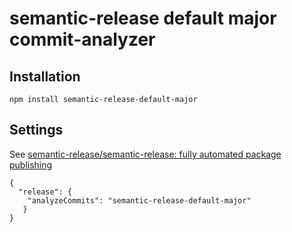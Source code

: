 # semantic-release default **major** commit-analyzer


## Installation

    npm install semantic-release-default-major
    

## Settings

See [semantic-release/semantic-release: fully automated package publishing](https://github.com/semantic-release/semantic-release "semantic-release/semantic-release: fully automated package publishing")

    {
      "release": {
        "analyzeCommits": "semantic-release-default-major"
       }
    }